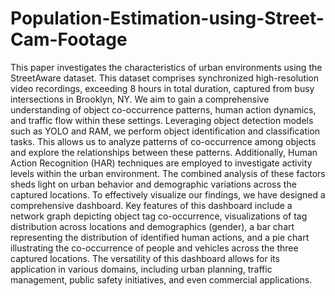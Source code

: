 # Population-Estimation-using-Street-Cam-Footage

This paper investigates the characteristics of urban environments using the StreetAware dataset. This dataset comprises synchronized high-resolution video recordings, exceeding 8 hours in total duration, captured from busy intersections in Brooklyn, NY. We aim to gain a comprehensive understanding of object co-occurrence patterns, human action dynamics, and traffic flow within these settings. Leveraging object detection models such as YOLO and RAM, we perform object identification and classification tasks. This allows us to analyze patterns of co-occurrence among objects and explore the relationships between these patterns. Additionally, Human Action Recognition (HAR) techniques are employed to investigate activity levels within the urban environment. The combined analysis of these factors sheds light on urban behavior and demographic variations across the captured locations. To effectively visualize our findings, we have designed a comprehensive dashboard. Key features of this dashboard include a network graph depicting object tag co-occurrence, visualizations of tag distribution across locations and demographics (gender), a bar chart representing the distribution of identified human actions, and a pie chart illustrating the co-occurrence of people and vehicles across the three captured locations. The versatility of this dashboard allows for its application in various domains, including urban planning, traffic management, public safety initiatives, and even commercial applications.

